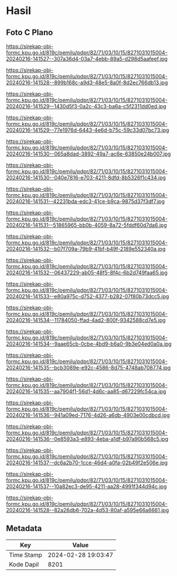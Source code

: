 # Hasil

## Foto C Plano

https://sirekap-obj-formc.kpu.go.id/819c/pemilu/pdpr/82/71/03/10/15/8271031015004-20240216-141527--307a36d4-03a7-4ebb-89a5-d298d5aafeef.jpg

https://sirekap-obj-formc.kpu.go.id/819c/pemilu/pdpr/82/71/03/10/15/8271031015004-20240216-141528--899b168c-a9d3-48e5-8a0f-8d2ec766db13.jpg

https://sirekap-obj-formc.kpu.go.id/819c/pemilu/pdpr/82/71/03/10/15/8271031015004-20240216-141529--1430d5f3-0a2c-43c3-ba6a-c5f2311dd0ed.jpg

https://sirekap-obj-formc.kpu.go.id/819c/pemilu/pdpr/82/71/03/10/15/8271031015004-20240216-141529--77e1976d-6443-4e6d-b75c-59c33d07bc73.jpg

https://sirekap-obj-formc.kpu.go.id/819c/pemilu/pdpr/82/71/03/10/15/8271031015004-20240216-141530--065a8dad-3892-49a7-ac6e-63850e24b007.jpg

https://sirekap-obj-formc.kpu.go.id/819c/pemilu/pdpr/82/71/03/10/15/8271031015004-20240216-141530--040e7816-e703-4211-8dfd-8b5326f1c434.jpg

https://sirekap-obj-formc.kpu.go.id/819c/pemilu/pdpr/82/71/03/10/15/8271031015004-20240216-141531--42231bda-edc3-41ce-b9ca-9875d37f3df7.jpg

https://sirekap-obj-formc.kpu.go.id/819c/pemilu/pdpr/82/71/03/10/15/8271031015004-20240216-141531--51865965-bb0b-4059-8a72-5fddf60d7da6.jpg

https://sirekap-obj-formc.kpu.go.id/819c/pemilu/pdpr/82/71/03/10/15/8271031015004-20240216-141532--b07f709a-79b9-41bf-b49f-2189e552340a.jpg

https://sirekap-obj-formc.kpu.go.id/819c/pemilu/pdpr/82/71/03/10/15/8271031015004-20240216-141532--06437229-ab05-48f5-8f4c-6b2d749faa65.jpg

https://sirekap-obj-formc.kpu.go.id/819c/pemilu/pdpr/82/71/03/10/15/8271031015004-20240216-141533--e80a975c-d752-4377-b282-07f80b73dcc5.jpg

https://sirekap-obj-formc.kpu.go.id/819c/pemilu/pdpr/82/71/03/10/15/8271031015004-20240216-141534--11784050-ffad-4ad2-800f-9342588cd7e5.jpg

https://sirekap-obj-formc.kpu.go.id/819c/pemilu/pdpr/82/71/03/10/15/8271031015004-20240216-141534--9aae65cb-0cbe-4bd9-b6a0-9b3e04ed0a0a.jpg

https://sirekap-obj-formc.kpu.go.id/819c/pemilu/pdpr/82/71/03/10/15/8271031015004-20240216-141535--bcb3089e-e92c-4586-8d75-4748ab708774.jpg

https://sirekap-obj-formc.kpu.go.id/819c/pemilu/pdpr/82/71/03/10/15/8271031015004-20240216-141535--aa7904f1-56d1-4d6c-aa85-d67229fc54ca.jpg

https://sirekap-obj-formc.kpu.go.id/819c/pemilu/pdpr/82/71/03/10/15/8271031015004-20240216-141536--941a09ed-7176-4d26-a6db-4903e00cdbcd.jpg

https://sirekap-obj-formc.kpu.go.id/819c/pemilu/pdpr/82/71/03/10/15/8271031015004-20240216-141536--0e8593a3-e893-4eba-a1df-b97a90b568c5.jpg

https://sirekap-obj-formc.kpu.go.id/819c/pemilu/pdpr/82/71/03/10/15/8271031015004-20240216-141537--dc6a2b70-1cce-46d4-a0fa-02b49f2e506e.jpg

https://sirekap-obj-formc.kpu.go.id/819c/pemilu/pdpr/82/71/03/10/15/8271031015004-20240216-141537--10a82ec3-de95-4211-aa28-4991f344d94c.jpg

https://sirekap-obj-formc.kpu.go.id/819c/pemilu/pdpr/82/71/03/10/15/8271031015004-20240216-141528--82a26db6-702a-4d53-80af-a595e66a6661.jpg


## Metadata

| Key        | Value               |
| ---------- | ------------------- |
| Time Stamp | 2024-02-28 19:03:47 |
| Kode Dapil | 8201                |



